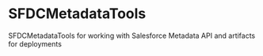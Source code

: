 # SFDCMetadataTools
SFDCMetadataTools for working with Salesforce Metadata API and artifacts for deployments
